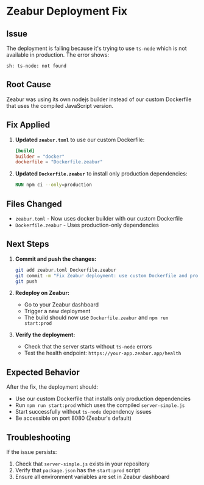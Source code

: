 # Zeabur Deployment Fix

## Issue
The deployment is failing because it's trying to use `ts-node` which is not available in production. The error shows:
```
sh: ts-node: not found
```

## Root Cause
Zeabur was using its own nodejs builder instead of our custom Dockerfile that uses the compiled JavaScript version.

## Fix Applied
1. **Updated `zeabur.toml`** to use our custom Dockerfile:
   ```toml
   [build]
   builder = "docker"
   dockerfile = "Dockerfile.zeabur"
   ```

2. **Updated `Dockerfile.zeabur`** to install only production dependencies:
   ```dockerfile
   RUN npm ci --only=production
   ```

## Files Changed
- `zeabur.toml` - Now uses docker builder with our custom Dockerfile
- `Dockerfile.zeabur` - Uses production-only dependencies

## Next Steps
1. **Commit and push the changes:**
   ```bash
   git add zeabur.toml Dockerfile.zeabur
   git commit -m "Fix Zeabur deployment: use custom Dockerfile and production dependencies"
   git push
   ```

2. **Redeploy on Zeabur:**
   - Go to your Zeabur dashboard
   - Trigger a new deployment
   - The build should now use `Dockerfile.zeabur` and `npm run start:prod`

3. **Verify the deployment:**
   - Check that the server starts without `ts-node` errors
   - Test the health endpoint: `https://your-app.zeabur.app/health`

## Expected Behavior
After the fix, the deployment should:
- Use our custom Dockerfile that installs only production dependencies
- Run `npm run start:prod` which uses the compiled `server-simple.js`
- Start successfully without `ts-node` dependency issues
- Be accessible on port 8080 (Zeabur's default)

## Troubleshooting
If the issue persists:
1. Check that `server-simple.js` exists in your repository
2. Verify that `package.json` has the `start:prod` script
3. Ensure all environment variables are set in Zeabur dashboard 